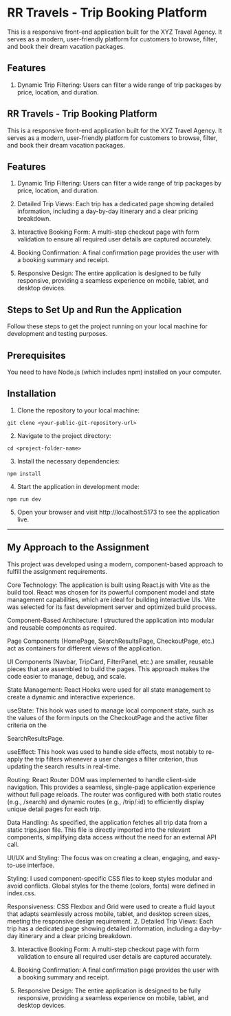 # RR Travels - Trip Booking Platform
This is a responsive front-end application built for the XYZ Travel Agency.  It serves as a modern, user-friendly platform for customers to browse, filter, and book their dream vacation packages.

## Features

1. Dynamic Trip Filtering: Users can filter a wide range of trip packages by price, location, and duration. 


## RR Travels - Trip Booking Platform
This is a responsive front-end application built for the XYZ Travel Agency.  It serves as a modern, user-friendly platform for customers to browse, filter, and book their dream vacation packages.

## Features

1. Dynamic Trip Filtering: Users can filter a wide range of trip packages by price, location, and duration. 



2. Detailed Trip Views: Each trip has a dedicated page showing detailed information, including a day-by-day itinerary and a clear pricing breakdown. 


3. Interactive Booking Form: A multi-step checkout page with form validation to ensure all required user details are captured accurately. 



4. Booking Confirmation: A final confirmation page provides the user with a booking summary and receipt. 


5. Responsive Design: The entire application is designed to be fully responsive, providing a seamless experience on mobile, tablet, and desktop devices. 

## Steps to Set Up and Run the Application
Follow these steps to get the project running on your local machine for development and testing purposes.

## Prerequisites
You need to have Node.js (which includes npm) installed on your computer.

## Installation
1. Clone the repository to your local machine:
```
git clone <your-public-git-repository-url>

```
2. Navigate to the project directory:
```
cd <project-folder-name>

```
3. Install the necessary dependencies:
```
npm install
```
4. Start the application in development mode:
```
npm run dev
```
5. Open your browser and visit http://localhost:5173 to see the application live.
______________________________________________________________________________________________________________________________________________

## My Approach to the Assignment
This project was developed using a modern, component-based approach to fulfill the assignment requirements.


Core Technology: The application is built using React.js with Vite as the build tool.  React was chosen for its powerful component model and state management capabilities, which are ideal for building interactive UIs. Vite was selected for its fast development server and optimized build process.


Component-Based Architecture: I structured the application into modular and reusable components as required. 

Page Components (HomePage, SearchResultsPage, CheckoutPage, etc.) act as containers for different views of the application.

UI Components (Navbar, TripCard, FilterPanel, etc.) are smaller, reusable pieces that are assembled to build the pages. This approach makes the code easier to manage, debug, and scale.


State Management: React Hooks were used for all state management to create a dynamic and interactive experience. 


useState: This hook was used to manage local component state, such as the values of the form inputs on the CheckoutPage and the active filter criteria on the 

SearchResultsPage. 


useEffect: This hook was used to handle side effects, most notably to re-apply the trip filters whenever a user changes a filter criterion, thus updating the search results in real-time. 

Routing: React Router DOM was implemented to handle client-side navigation. This provides a seamless, single-page application experience without full page reloads. The router was configured with both static routes (e.g., /search) and dynamic routes (e.g., /trip/:id) to efficiently display unique detail pages for each trip.


Data Handling: As specified, the application fetches all trip data from a static trips.json file.  This file is directly imported into the relevant components, simplifying data access without the need for an external API call.


UI/UX and Styling: The focus was on creating a clean, engaging, and easy-to-use interface. 

Styling: I used component-specific CSS files to keep styles modular and avoid conflicts. Global styles for the theme (colors, fonts) were defined in index.css.


Responsiveness: CSS Flexbox and Grid were used to create a fluid layout that adapts seamlessly across mobile, tablet, and desktop screen sizes, meeting the responsive design requirement.
2. Detailed Trip Views: Each trip has a dedicated page showing detailed information, including a day-by-day itinerary and a clear pricing breakdown. 


3. Interactive Booking Form: A multi-step checkout page with form validation to ensure all required user details are captured accurately. 



4. Booking Confirmation: A final confirmation page provides the user with a booking summary and receipt. 


5. Responsive Design: The entire application is designed to be fully responsive, providing a seamless experience on mobile, tablet, and desktop devices. 



